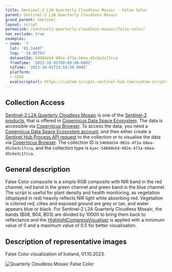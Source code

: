 ```yaml
---
title: Sentinel-2 L2A Quarterly Cloudless Mosaic - False Color
parent: Sentinel-2 L2A Quarterly Cloudless Mosaic
grand_parent: Sentinel
layout: script
permalink: /sentinel2-quarterly-cloudless-mosaic/false-color/
nav_exclude: true
examples:
- zoom: '7'
  lat: '65.14407'
  lng: '-19.05763'
  datasetId: 5460de54-082e-473a-b6ea-d5cbe3c17cca
  fromTime: '2023-10-01T00:00:00.000Z'
  toTime: '2023-10-01T23:59:59.999Z'
  platform:
  - CDSE
  evalscripturl: https://custom-scripts.sentinel-hub.com/custom-scripts/sentinel2-quarterly-cloudless-mosaic/false-color/script.js
---
```


## Collection Access

[Sentinel-2 L2A Quarterly Cloudless Mosaic](https://documentation.dataspace.copernicus.eu/Data/SentinelMissions/Sentinel2.html#sentinel-2-level-3-quarterly-mosaics) is one of the [Sentinel-2 products](https://documentation.dataspace.copernicus.eu/Data/SentinelMissions/Sentinel2.html), that is offered in [Copernicus Data Space Ecosystem](https://dataspace.copernicus.eu/). The data is accessible via [Copernicus Browser](https://browser.dataspace.copernicus.eu/). To access the data, you need a [Copernicus Data Space Ecosystem account](https://documentation.dataspace.copernicus.eu/Registration.html), and then either create a [Sentinel Hub Process API request](https://documentation.dataspace.copernicus.eu/APIs/SentinelHub/Process.html) to the collection or to visualise the data via [Copernicus Browser](https://link.dataspace.copernicus.eu/h9t). The collection ID is `5460de54-082e-473a-b6ea-d5cbe3c17cca`, and the collection type is `byoc-5460de54-082e-473a-b6ea-d5cbe3c17cca`.

## General description

False Color composite is a simple RGB composite with NIR band in the red channel, red band in the green channel and green band in the blue channel. The script is useful for plant density and health monitoring, as vegetation (displayed in red) heavily reflects NIR light while absorbing red. Vegetation is colored red, cities and exposed ground are grey or tan, and water appears blue or black. For Sentinel-2 L2A Quarterly Cloudless Mosaic, the bands (B08, B04, B03) are divided by 10000 to bring them back to reflectance and the [HighlightCompressVisualiser](https://docs.sentinel-hub.com/api/latest/evalscript/functions/#highlightcompressvisualizer) is applied with a minimum value of 0 and a maximum value of 0.5 for better visualisation.

## Description of representative images

False Color visualization of Iceland, 01.10.2023.

![Quarterly Cloudless Mosaic False Color](fig/fig1.png)
